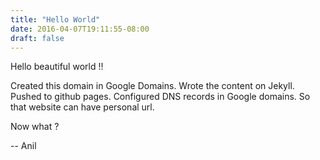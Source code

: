 ```yaml
---
title: "Hello World"
date: 2016-04-07T19:11:55-08:00
draft: false
---
```

Hello beautiful world !!

Created this domain in Google Domains. 
Wrote the content on Jekyll. Pushed to github pages.
Configured DNS records in Google domains. So that website can have personal url.

Now what ?

-- Anil
